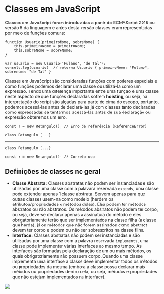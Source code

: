 # Classes em JavaScript

Classes em JavaScript foram introduzidas a partir do ECMAScript 2015 ou versão 6 da linguagem e antes desta versão classes eram representadas por meio de funções comuns:

    function Usuario(primeiroNome, sobreNome) {
        this.primeiroNome = primeiroNome;
        this.sobreNome = sobreNome;
    }

    var usuario = new Usuario('Fulano', 'de Tal');
    console.log(usuario)  // retorna Usuario { primeiroNome: "Fulano", sobrenome: "de Tal" }

Classes em JavaScript são consideradas funções com poderes especiais e como funções podemos declarar uma classe ou utilizá-la como um expressão. Tendo uma diferença importante entre uma função e uma classe neste aspecto de que funções declaradas sofrem **hoisting**, ou seja, na interpretação do script são alçadas para parte de cima do escopo, portanto, podemos acessá-las antes de declará-las já com classes tanto declaradas como expressadas se tentarmos acessá-las antes de sua declaração ou expressão obteremos um erro.

    const r = new Retangulo(); // Erro de referência (ReferenceError)

    class Retangulo {...}

---

    class Retangulo {...}

    const r = new Retangulo(); // Correto uso
    
## Definições de classes no geral

- **Classe Abstrata:** Classes abstratas não podem ser instanciadas e são utilizadas por uma classe com a palavara reservada `extends`, uma classe pode extender apenas 1 classe abstrata. Servem apenas para que outras classes usem-na como modelo (herdem os atributos/propriedades e métodos delas). Elas podem ter métodos abstratos ou não abstratos. Os métodos abstratos não podem ter corpo, ou seja, deve-se declarar apenas a assinatura do método e eles obrigatoriamente terão que ser implementados na classe filha (a classe que herda), já os métodos que não forem assinados como abstract devem ter corpo e podem ou não ser sobrescritos na classe filha.
- **Interface:** Classes abstratas não podem ser instanciadas e são utilizadas por uma classe com a palavra reservada `implements`, uma classe pode implementar várias interfaces ao mesmo tempo. As interfaces são formadas pela declaração de um ou mais métodos, os quais obrigatoriamente não possuem corpo. Quando uma classe implementa uma interface a classe deve implementar todos os métodos ou propriedades da mesma (embora a classe possa declarar mais métodos ou propriedades dentro dela, ou seja, métodos e propriedades que não estejam implementados na interface).
    


![](https://github.com/leandrobeandrade/javascript-references/blob/master/classes/classes.png)
